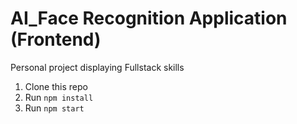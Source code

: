 # AI_Face Recognition Application (Frontend) 
Personal project displaying Fullstack skills

1. Clone this repo
2. Run `npm install`
3. Run `npm start`

